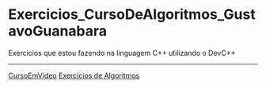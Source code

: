 # Exercicios_CursoDeAlgoritmos_GustavoGuanabara
  Exercicios que estou fazendo na linguagem C++ utilizando o DevC++
***
  [CursoEmVídeo](https://www.cursoemvideo.com/curso/curso-de-algoritmo/)
  [Exercícios de Algoritmos](https://www.cursoemvideo.com/wp-content/uploads/2019/08/exercicios-algoritmos.pdf)

